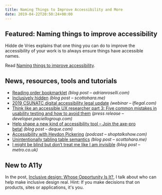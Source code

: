 ```yaml
---
title: Naming Things to Improve Accessibility and More
date: 2019-04-22T20:50:24+00:00
---
```


## Featured: Naming things to improve accessibility

Hidde de Vries explains that one thing you can do to improve the accessibility of your work is to always ensure things have accessible names.

Read [Naming things to improve accessibility](https://hiddedevries.nl/en/blog/2019-04-18-naming-things-to-improve-accessibility).

## News, resources, tools and tutorials

* [Reading order bookmarklet](http://adrianroselli.com/2019/04/reading-order-bookmarklet.html) _(blog post – adrianroselli.com)_
* [Inclusively hidden](https://www.scottohara.me/blog/2017/04/14/inclusively-hidden.html) _(blog post – scottohara.me)_
* [2019 CSUNATC digital accessibility legal update](https://www.lflegal.com/2019/04/after-csun19/) _(webinar – lflegal.com)_
* [Think like an accessible UX researcher part 3: Five common mistakes in usability testing and how to avoid them](https://developer.paciellogroup.com/blog/2019/04/think-like-an-accessible-ux-researcher-part-3/) _(press release – developer.paciellogroup.com)_
* [Help shape a new kind of accessibility tool – Join the axe-pro beta!](https://www.deque.com/blog/join-the-axe-pro-beta/) _(blog post – deque.com)_
* [Accessibility with Heydon Pickering](https://shoptalkshow.com/episodes/355/) _(podcast – shoptalkshow.com)_
* [Unintentionally tabling table semantics](https://www.scottohara.me/blog/2019/04/19/tabled-tables.html) _(blog post – scottohara.me)_
* [I might be blind but don’t treat me like I am invisible](https://metro.co.uk/2019/04/13/i-might-be-blind-but-dont-treat-me-like-i-am-invisible-8995005/) _(blog post – metro.co.uk)_

## New to A11y

In the post, [Inclusive design: Whose Opportunity Is It?](https://automattic.design/2019/02/03/inclusive-design-whose-opportunity-is-it/), I talk about who can help make inclusive design real. Hint: If you make decisions that on products, sites or applications, it's you.